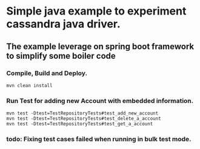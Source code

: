 # Simple java example to experiment cassandra java driver.
## The example leverage on spring boot framework to simplify some boiler code

### Compile, Build and Deploy.

`mvn clean install`

### Run Test for adding new Account with embedded information.

```
mvn test -Dtest=TestRepositoryTests#test_add_new_account
mvn test -Dtest=TestRepositoryTests#test_delete_a_account
mvn test -Dtest=TestRepositoryTests#test_get_a_account

```

### todo: Fixing test cases failed when running in bulk test mode.
